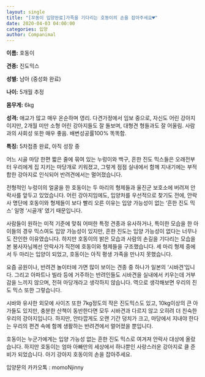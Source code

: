 ```yaml
---
layout: single
title: "[꼬동이 입양완료]가족을 기다리는 호동이의 손을 잡아주세요♥"
date: 2020-04-03 04:00:00
categories: 입양
author: Companimal
---
```


**이름:** 호동이

**견종:** 진도믹스

**성별:** 남아 (중성화 완료)

**나이:** 5개월 추정

**몸무게:** 6kg

**성격:** 애교가 많고 매우 온순하며 영리. 다견가정에서 임보 중으로, 자신도 어린 강아지 이지만, 2개월 미만 소형 어린 강아지들도 잘 돌보며, 대형견 형들과도 잘 어울림. 사람과의 사회성 또한 매우 좋음. 배변성공률100% 똑똑함.

**특징:** 5차접종 완료, 아직 성장 중

어느 시골 마당 한편 짧은 줄에 묶여 있는 누렁이와 백구, 흔한 진도 믹스들은 오래전부터 우리에게 집 지키는 마당개로 키워졌고, 그렇게 점점 실내에서 함께 지내기에는 부적합한 강아지로 인식되어 반려견에서는 멀어졌습니다.

전형적인 누렁이의 얼굴을 한 호동이는 두 마리의 형제들과 울진군 보호소에 버려져 안락사를 앞두고 있었습니다. 어린 강아지임에도, 입양처를 우선적으로 찾기도 전에, 안락사 명단에 호동이와 형제들이 보다 빨리 오른 이유는 입양 가능성이 없는 ‘흔한 진도 믹스’ 일명 ‘시골개’ 였기 때문입니다.

사람들이 원하는 미적 기준에 맞춰 어떠한 특정 견종과 유사하거나, 특이한 모습을 한 아이들의 경우 믹스여도 입양 가능성이 있지만, 흔한 진도는 입양 가능성이 없다는 너무나도 잔인한 이유였습니다. 하지만 호동이의 밝은 모습과 사람의 손길을 기다리는 모습을 본 봉사자님께선 안락사가 직전에 호동이와 형제들을 구조했습니다. 세 마리 형제 중에서 두 마리는 입양이 되었고, 호동이는 아직 평생 가족을 만나지 못했습니다.

요즘 공원이나, 반려견 놀이터에 가면 많이 보이는 견종 중 하나가 일본의 ‘시바견’입니다. 그리고 아파트나 빌라 등에 거주하는 반려인들도 시바견을 실내에서 키우는데 거부감을 느끼지 않으며, 전혀 마당개라고 생각하지 않습니다. 역으로 생각해보면 우리의 진도 믹스 또한 그렇습니다.

시바와 유사한 외모에 사이즈 또한 7kg정도의 작은 진도믹스도 있고, 10kg이상의 큰 아가들도 있지만, 충분한 산책이 동반한다면 모두 시바견과 다르지 않고 오히려 더 친숙한 우리의 강아지입니다. 하지만, 안타깝게도 오랜 기간 덩치가 크고, 마당에서 지내야 한다는 우리의 편견 속에 함께 생활하는 반려견에서 멀어졌을 뿐입니다.

호동이는 누군가에게는 입양 가능성 없는 흔한 진도 믹스로 여겨져 안락사 대상에 올랐습니다. 하지만 호동이는 엄마 아빠만의 세상에서 하나뿐인 사랑스러운 강아지로 클 준비가 되었습니다. 아기 강아지 호동이의 손을 잡아주세요.

입양문의 카카오톡 : momoNjinny
